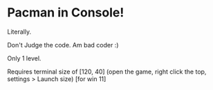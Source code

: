 # Pacman in Console!
Literally.

Don't Judge the code. Am bad coder :)

Only 1 level.

Requires terminal size of [120, 40]
(open the game, right click the top, settings > Launch size) [for win 11]
